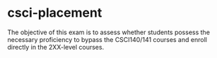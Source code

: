 # csci-placement
The objective of this exam is to assess whether students possess the necessary proficiency to bypass the CSCI140/141 courses and enroll directly in the 2XX-level courses.
